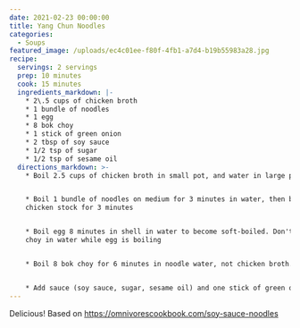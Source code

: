 ```yaml
---
date: 2021-02-23 00:00:00
title: Yang Chun Noodles
categories:
  - Soups
featured_image: /uploads/ec4c01ee-f80f-4fb1-a7d4-b19b55983a28.jpg
recipe:
  servings: 2 servings
  prep: 10 minutes
  cook: 15 minutes
  ingredients_markdown: |-
    * 2\.5 cups of chicken broth
    * 1 bundle of noodles
    * 1 egg
    * 8 bok choy
    * 1 stick of green onion
    * 2 tbsp of soy sauce
    * 1/2 tsp of sugar
    * 1/2 tsp of sesame oil
  directions_markdown: >-
    * Boil 2.5 cups of chicken broth in small pot, and water in large pot


    * Boil 1 bundle of noodles on medium for 3 minutes in water, then boil it in
    chicken stock for 3 minutes


    * Boil egg 8 minutes in shell in water to become soft-boiled. Don't put bok
    choy in water while egg is boiling


    * Boil 8 bok choy for 6 minutes in noodle water, not chicken broth.


    * Add sauce (soy sauce, sugar, sesame oil) and one stick of green onion.
---
```


Delicious\! Based on https://omnivorescookbook.com/soy-sauce-noodles
